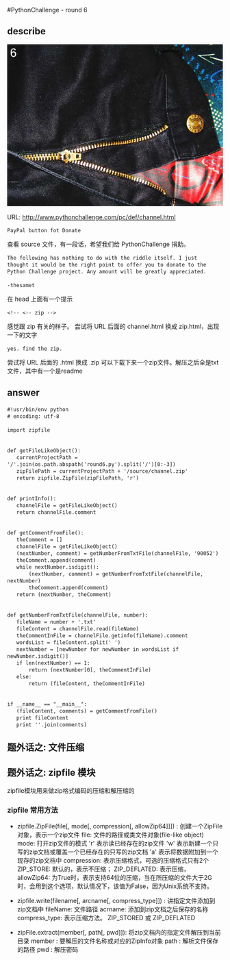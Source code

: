 #PythonChallenge - round 6

## describe
![alt text][stage_one_img]

[stage_one_img]: ../images/round6

URL: http://www.pythonchallenge.com/pc/def/channel.html

```
PayPal button fot Donate
```
查看 source 文件，有一段话，希望我们给 PythonChallenge 捐助。

```
The following has nothing to do with the riddle itself. I just
thought it would be the right point to offer you to donate to the
Python Challenge project. Any amount will be greatly appreciated.

-thesamet

```
在 head 上面有一个提示

```
<!-- <-- zip -->
```
 感觉跟 zip 有关的样子。
 尝试将 URL 后面的 channel.html 换成 zip.html，出现一下的文字

 ```
 yes. find the zip.
 ```
 尝试将 URL 后面的 .html 换成 .zip
 可以下载下来一个zip文件。解压之后全是txt文件，其中有一个是readme


 ## answer

 ```
#!usr/bin/env python
# encoding: utf-8

import zipfile


def getFileLikeObject():
    currentProjectPath = '/'.join(os.path.abspath('round6.py').split('/')[0:-3])
    zipFilePath = currentProjectPath + '/source/channel.zip'
    return zipfile.ZipFile(zipFilePath, 'r')


def printInfo():
    channelFile = getFileLikeObject()
    return channelFile.comment


def getCommentFromFile():
    theComment = []
    channelFile = getFileLikeObject()
    (nextNumber, comment) = getNumberFromTxtFile(channelFile, '90052')
    theComment.append(comment)
    while nextNumber.isdigit():
        (nextNumber, comment) = getNumberFromTxtFile(channelFile, nextNumber)
        theComment.append(comment)
    return (nextNumber, theComment)


def getNumberFromTxtFile(channelFile, number):
    fileName = number + '.txt'
    fileContent = channelFile.read(fileName)
    theCommentInFile = channelFile.getinfo(fileName).comment
    wordsList = fileContent.split(' ')
    nextNumber = [newNumber for newNumber in wordsList if newNumber.isdigit()]
    if len(nextNumber) == 1:
        return (nextNumber[0], theCommentInFile)
    else:
        return (fileContent, theCommentInFile)


if __name__ == "__main__":
    (fileContent, comments) = getCommentFromFile()
    print fileContent
    print ''.join(comments)
 ```


## 题外话之: 文件压缩

## 题外话之: zipfile 模块
zipfile模块用来做zip格式编码的压缩和解压缩的

### zipfile 常用方法

- zipfile.ZipFile(file[, mode[, compression[, allowZip64]]]) : 创建一个ZipFile对象，表示一个zip文件
file: 文件的路径或类文件对象(file-like object)
mode: 打开zip文件的模式
      'r' 表示读已经存在的zip文件
      'w' 表示新建一个只写的zip文档或覆盖一个已经存在的只写的zip文档
      'a' 表示将数据附加到一个现存的zip文档中
compression: 表示压缩格式，可选的压缩格式只有2个
      ZIP_STORE: 默认的，表示不压缩；
      ZIP_DEFLATED: 表示压缩，
allowZip64: 为True时，表示支持64位的压缩，当在所压缩的文件大于2G时，会用到这个选项，默认情况下，该值为False，因为Unix系统不支持。

- zipfile.write(filename[, arcname[, compress_type]]) : 讲指定文件添加到zip文档中
fileName: 文件路径
acrname: 添加到zip文档之后保存的名称
compress_type:  表示压缩方法。 ZIP_STORED 或 ZIP_DEFLATED

- zipFile.extract(member[, path[, pwd]]): 将zip文档内的指定文件解压到当前目录
member : 要解压的文件名称或对应的ZipInfo对象
path : 解析文件保存的路径
pwd : 解压密码
